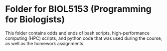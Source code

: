 # Folder for BIOL5153 (Programming for Biologists)
This folder contains odds and ends of bash scripts, high-performance computing (HPC) scripts, and python code that was used during the course, as well as the homework assignments.
